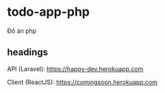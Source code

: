 # todo-app-php
Đồ án php


## headings
API (Laravel): https://happy-dev.herokuapp.com

Client (ReactJS): https://comingsoon.herokuapp.com
